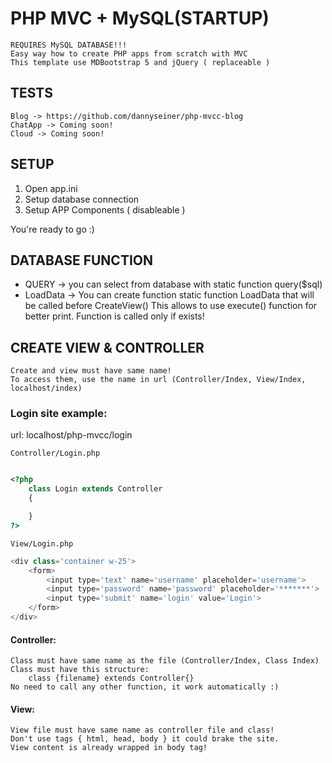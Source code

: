 # PHP MVC + MySQL(STARTUP)

    REQUIRES MySQL DATABASE!!!
    Easy way how to create PHP apps from scratch with MVC
    This template use MDBootstrap 5 and jQuery ( replaceable )
    
    
## TESTS
    Blog -> https://github.com/dannyseiner/php-mvcc-blog
    ChatApp -> Coming soon!
    Cloud -> Coming soon!
    
## SETUP
1) Open app.ini 
2) Setup database connection  
3) Setup APP Components ( disableable )

You're ready to go :)

## DATABASE FUNCTION
- QUERY -> you can select from database with static function query($sql)
- LoadData -> You can create function static function LoadData that will be called before CreateView()
              This allows to use execute() function for better print. Function is called only if exists!

## CREATE VIEW & CONTROLLER
    Create and view must have same name!
    To access them, use the name in url (Controller/Index, View/Index, localhost/index)

###     Login site example:

url: localhost/php-mvcc/login


    Controller/Login.php
```php

<?php
    class Login extends Controller
    {

    }
?>
```

    View/Login.php
```php
<div class='container w-25'>
    <form>
        <input type='text' name='username' placeholder='username'>
        <input type='password' name='password' placeholder='*******'>
        <input type='submit' name='login' value='Login'>
    </form>
</div>
```

        

####    Controller:
    Class must have same name as the file (Controller/Index, Class Index)
    Class must have this structure:
        class {filename} extends Controller{}
    No need to call any other function, it work automatically :)

####    View:
    View file must have same name as controller file and class!
    Don't use tags { html, head, body } it could brake the site.
    View content is already wrapped in body tag! 
        
